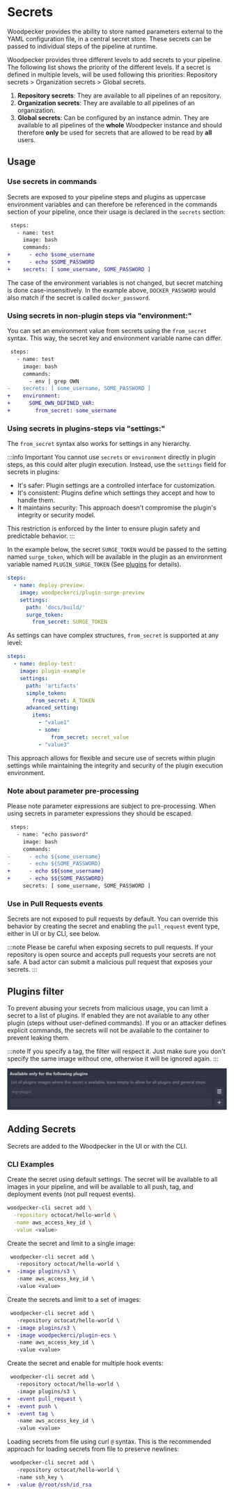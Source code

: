 # Secrets

Woodpecker provides the ability to store named parameters external to the YAML configuration file, in a central secret store. These secrets can be passed to individual steps of the pipeline at runtime.

Woodpecker provides three different levels to add secrets to your pipeline. The following list shows the priority of the different levels. If a secret is defined in multiple levels, will be used following this priorities: Repository secrets > Organization secrets > Global secrets.

1. **Repository secrets**: They are available to all pipelines of an repository.
2. **Organization secrets**: They are available to all pipelines of an organization.
3. **Global secrets**: Can be configured by an instance admin.
   They are available to all pipelines of the **whole** Woodpecker instance and should therefore **only** be used for secrets that are allowed to be read by **all** users.

## Usage

### Use secrets in commands

Secrets are exposed to your pipeline steps and plugins as uppercase environment variables and can therefore be referenced in the commands section of your pipeline,
once their usage is declared in the `secrets` section:

```diff
 steps:
   - name: test
     image: bash
     commands:
+      - echo $some_username
+      - echo $SOME_PASSWORD
+    secrets: [ some_username, SOME_PASSWORD ]
```

The case of the environment variables is not changed, but secret matching is done case-insensitively. In the example above, `DOCKER_PASSWORD` would also match if the secret is called `docker_password`.

### Using secrets in non-plugin steps via "environment:"

You can set an environment value from secrets using the `from_secret` syntax.
This way, the secret key and environment variable name can differ.

```diff
 steps:
   - name: test
     image: bash
     commands:
       - env | grep OWN
-    secrets: [ some_username, SOME_PASSWORD ]
+    environment:
+      SOME_OWN_DEFINED_VAR:
+        from_secret: some_username
```

### Using secrets in plugins-steps via "settings:"

The `from_secret` syntax also works for settings in any hierarchy.

:::info Important
You cannot use `secrets` or `environment` directly in plugin steps, as this could alter plugin execution. Instead, use the `settings` field for secrets in plugins:

- It's safer: Plugin settings are a controlled interface for customization.
- It's consistent: Plugins define which settings they accept and how to handle them.
- It maintains security: This approach doesn't compromise the plugin's integrity or security model.

This restriction is enforced by the linter to ensure plugin safety and predictable behavior.
:::

In the example below, the secret `SURGE_TOKEN` would be passed to the setting named `surge_token`, which will be available in the plugin as an environment variable named `PLUGIN_SURGE_TOKEN` (See [plugins](./51-plugins/20-creating-plugins.md#settings) for details).

```yaml
steps:
  - name: deploy-preview:
    image: woodpeckerci/plugin-surge-preview
    settings:
      path: 'docs/build/'
      surge_token:
        from_secret: SURGE_TOKEN
```

As settings can have complex structures, `from_secret` is supported at any level:

```yaml
steps:
  - name: deploy-test:
    image: plugin-example
    settings:
      path: 'artifacts'
      simple_token:
        from_secret: A_TOKEN
      advanced_setting:
        items:
          - "value1"
          - some:
              from_secret: secret_value
          - "value3"
```

This approach allows for flexible and secure use of secrets within plugin settings while maintaining the integrity and security of the plugin execution environment.

### Note about parameter pre-processing

Please note parameter expressions are subject to pre-processing. When using secrets in parameter expressions they should be escaped.

```diff
 steps:
   - name: "echo password"
     image: bash
     commands:
-      - echo ${some_username}
-      - echo ${SOME_PASSWORD}
+      - echo $${some_username}
+      - echo $${SOME_PASSWORD}
     secrets: [ some_username, SOME_PASSWORD ]
```

### Use in Pull Requests events

Secrets are not exposed to pull requests by default. You can override this behavior by creating the secret and enabling the `pull_request` event type, either in UI or by CLI, see below.

:::note
Please be careful when exposing secrets to pull requests. If your repository is open source and accepts pull requests your secrets are not safe. A bad actor can submit a malicious pull request that exposes your secrets.
:::

## Plugins filter

To prevent abusing your secrets from malicious usage, you can limit a secret to a list of plugins. If enabled they are not available to any other plugin (steps without user-defined commands). If you or an attacker defines explicit commands, the secrets will not be available to the container to prevent leaking them.

:::note
If you specify a tag, the filter will respect it.
Just make sure you don't specify the same image without one, otherwise it will be ignored again.
:::

![plugins filter](./secrets-plugins-filter.png)

## Adding Secrets

Secrets are added to the Woodpecker in the UI or with the CLI.

### CLI Examples

Create the secret using default settings. The secret will be available to all images in your pipeline, and will be available to all push, tag, and deployment events (not pull request events).

```bash
woodpecker-cli secret add \
  -repository octocat/hello-world \
  -name aws_access_key_id \
  -value <value>
```

Create the secret and limit to a single image:

```diff
 woodpecker-cli secret add \
   -repository octocat/hello-world \
+  -image plugins/s3 \
   -name aws_access_key_id \
   -value <value>
```

Create the secrets and limit to a set of images:

```diff
 woodpecker-cli secret add \
   -repository octocat/hello-world \
+  -image plugins/s3 \
+  -image woodpeckerci/plugin-ecs \
   -name aws_access_key_id \
   -value <value>
```

Create the secret and enable for multiple hook events:

```diff
 woodpecker-cli secret add \
   -repository octocat/hello-world \
   -image plugins/s3 \
+  -event pull_request \
+  -event push \
+  -event tag \
   -name aws_access_key_id \
   -value <value>
```

Loading secrets from file using curl `@` syntax. This is the recommended approach for loading secrets from file to preserve newlines:

```diff
 woodpecker-cli secret add \
   -repository octocat/hello-world \
   -name ssh_key \
+  -value @/root/ssh/id_rsa
```
